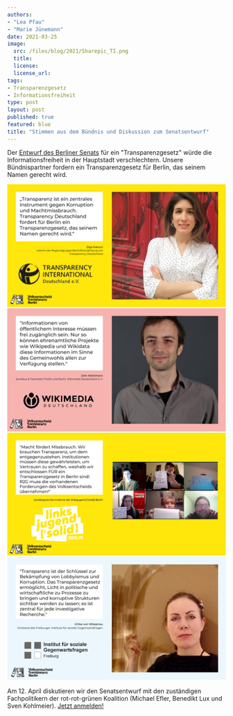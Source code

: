 ```yaml
---
authors:
- "Lea Pfau"
- "Marie Jünemann"
date: 2021-03-25
image:
  src: /files/blog/2021/Sharepic_TI.png
  title:
  license: 
  license_url: 
tags:
- Transparenzgesetz
- Informationsfreiheit
type: post
layout: post
published: true
featured: blue
title: "Stimmen aus dem Bündnis und Diskussion zum Senatsentwurf"
---
```

Der <a href="https://volksentscheid-transparenz.de/blog/2021/03/r%C3%BCckschritt-entwurf-f%C3%BCr-berliner-transparenzgesetz-verschlechtert-informationsfreiheit/">Entwurf des Berliner Senats</a> für ein "Transparenzgesetz" würde die Informationsfreiheit in der Hauptstadt verschlechtern. Unsere Bündnispartner fordern ein Transparenzgesetz für Berlin, das seinem Namen gerecht wird.

<img src="/files/blog/2021/Sharepic_TI.png"/>
<img src="/static/files/blog/2021/Sharepic_Wikimedia.png"/>
<img src="/static/files/blog/2021/Sharepic_solid.png"/>
<img src="/static/files/blog/2021/Sharepic_Institut.png"/>

Am 12. April diskutieren wir den Senatsentwurf mit den zuständigen Fachpolitikern der rot-rot-grünen Koalition (Michael Efler, Benedikt Lux und Sven Kohlmeier). <a href="https://bb.mehr-demokratie.de/news/einzelansicht/berlin-blickt-durch-ein-transparenzgesetzentwurf-berlin/">Jetzt anmelden!</a>
